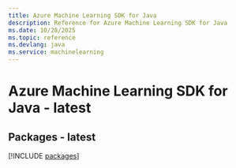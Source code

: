 ```yaml
---
title: Azure Machine Learning SDK for Java
description: Reference for Azure Machine Learning SDK for Java
ms.date: 10/28/2025
ms.topic: reference
ms.devlang: java
ms.service: machinelearning
---
```

# Azure Machine Learning SDK for Java - latest
## Packages - latest
[!INCLUDE [packages](machine-learning-index.md)]